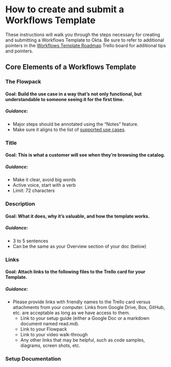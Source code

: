 # How to create and submit a Workflows Template

These instructions will walk you through the steps necessary for creating and submitting a Workflows Template to Okta. Be sure to refer to additional pointers in the [Workflows Template Roadmap](https://trello.com/b/gRp3nNHo/workflows-template-roadmap) Trello board for additional tips and pointers.

## Core Elements of a Workflows Template

### The Flowpack

#### Goal: Build the use case in a way that’s not only functional, but understandable to someone seeing it for the first time. 

##### Guidance:

*   Major steps should be annotated using the “Notes” feature.
*   Make sure it aligns to the list of [supported use cases](https://help.okta.com/en/prod/Content/Topics/Workflows/workflows-main.htm?cshid=ext-Okta-workflows).

### Title

#### Goal: This is what a customer will see when they’re browsing the catalog.

##### Guidance:

*   Make it clear, avoid big words
*   Active voice, start with a verb
*   Limit: 72 characters

### Description

#### Goal: What it does, why it’s valuable, and how the template works.

##### Guidance:

*   3 to 5 sentences
*   Can be the same as your Overview section of your doc (below)

### Links

#### Goal: Attach links to the following files to the Trello card for your Template.

##### Guidance:

*   Please provide links with friendly names to the Trello card versus attachments from your computer. Links from Google Drive, Box, GitHub, etc. are acceptable as long as we have access to them.
    *   Link to your setup guide (either a Google Doc or a markdown document named read.md).
    *   Link to your Flowpack
    *   Link to your video walk-through
    *   Any other links that may be helpful, such as code samples, diagrams, screen shots, etc.

### Setup Documentation
